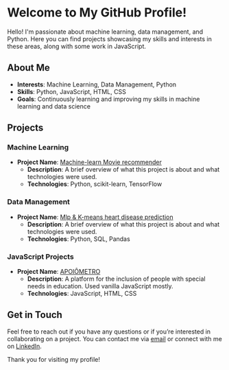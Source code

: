 <h1>Welcome to My GitHub Profile!</h1>

<p>Hello! I'm passionate about machine learning, data management, and Python. Here you can find projects showcasing my skills and interests in these areas, along with some work in JavaScript.</p>

<h2>About Me</h2>

<ul>
  <li><strong>Interests</strong>: Machine Learning, Data Management, Python</li>
  <li><strong>Skills</strong>: Python, JavaScript, HTML, CSS</li>
  <li><strong>Goals</strong>: Continuously learning and improving my skills in machine learning and data science</li>
</ul>

<h2>Projects</h2>

<h3>Machine Learning</h3>

<ul>
  <li><strong>Project Name</strong>: <a href="https://python-movie-recommender-rs5jppkdkufqixpnlqpg8k.streamlit.app/">Machine-learn Movie recommender</a>
    <ul>
      <li><strong>Description</strong>: A brief overview of what this project is about and what technologies were used.</li>
      <li><strong>Technologies</strong>: Python, scikit-learn, TensorFlow</li>
    </ul>
  </li>
</ul>

<h3>Data Management</h3>

<ul>
  <li><strong>Project Name</strong>: <a href="link">Mlp & K-means heart disease prediction</a>
    <ul>
      <li><strong>Description</strong>: A brief overview of what this project is about and what technologies were used.</li>
      <li><strong>Technologies</strong>: Python, SQL, Pandas</li>
    </ul>
  </li>
</ul>

<h3>JavaScript Projects</h3>

<ul>
  <li><strong>Project Name</strong>: <a href="link">APOIÔMETRO</a>
    <ul>
      <li><strong>Description</strong>: A platform for the inclusion of people with special needs in education. Used vanilla JavaScript mostly.</li>
      <li><strong>Technologies</strong>: JavaScript, HTML, CSS</li>
    </ul>
  </li>
</ul>

<h2>Get in Touch</h2>

<p>Feel free to reach out if you have any questions or if you’re interested in collaborating on a project. You can contact me via <a href="mailto:your-email@example.com">email</a> or connect with me on <a href="https://www.linkedin.com/in/your-profile">LinkedIn</a>.</p>

<p>Thank you for visiting my profile!</p>
